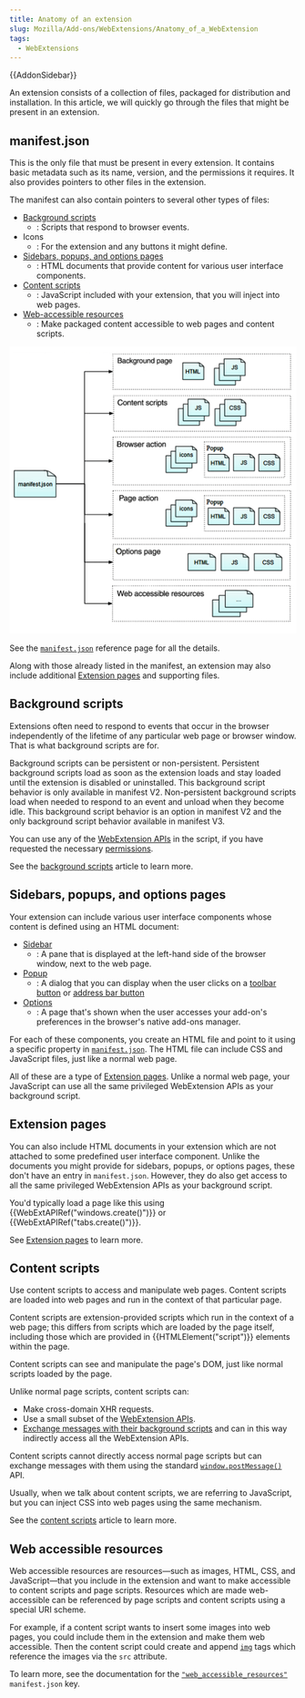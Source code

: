 ```yaml
---
title: Anatomy of an extension
slug: Mozilla/Add-ons/WebExtensions/Anatomy_of_a_WebExtension
tags:
  - WebExtensions
---
```

{{AddonSidebar}}

An extension consists of a collection of files, packaged for distribution and installation. In this article, we will quickly go through the files that might be present in an extension.

## manifest.json

This is the only file that must be present in every extension. It contains basic metadata such as its name, version, and the permissions it requires. It also provides pointers to other files in the extension.

The manifest can also contain pointers to several other types of files:

- [Background scripts](#background_scripts_2)
  - : Scripts that respond to browser events.
- Icons
  - : For the extension and any buttons it might define.
- [Sidebars, popups, and options pages](#sidebars_popups_and_options_pages)
  - : HTML documents that provide content for various user interface components.
- [Content scripts](#content_scripts)
  - : JavaScript included with your extension, that you will inject into web pages.
- [Web-accessible resources](#web_accessible_resources)
  - : Make packaged content accessible to web pages and content scripts.

![](webextension-anatomy.png)

See the [`manifest.json`](/en-US/docs/Mozilla/Add-ons/WebExtensions/manifest.json) reference page for all the details.

Along with those already listed in the manifest, an extension may also include additional [Extension pages](/en-US/docs/Mozilla/Add-ons/WebExtensions/user_interface/Extension_pages) and supporting files.

## Background scripts

Extensions often need to respond to events that occur in the browser independently of the lifetime of any particular web page or browser window. That is what background scripts are for.

Background scripts can be persistent or non-persistent. Persistent background scripts load as soon as the extension loads and stay loaded until the extension is disabled or uninstalled. This background script behavior is only available in manifest V2. Non-persistent background scripts load when needed to respond to an event and unload when they become idle. This background script behavior is an option in manifest V2 and the only background script behavior available in manifest V3.

You can use any of the [WebExtension APIs](/en-US/docs/Mozilla/Add-ons/WebExtensions/API) in the script, if you have requested the necessary [permissions](/en-US/docs/Mozilla/Add-ons/WebExtensions/manifest.json/permissions).

See the [background scripts](/en-US/docs/Mozilla/Add-ons/WebExtensions/Background_scripts) article to learn more.

## Sidebars, popups, and options pages

Your extension can include various user interface components whose content is defined using an HTML document:

- [Sidebar](/en-US/docs/Mozilla/Add-ons/WebExtensions/user_interface/Sidebars)
  - : A pane that is displayed at the left-hand side of the browser window, next to the web page.
- [Popup](/en-US/docs/Mozilla/Add-ons/WebExtensions/user_interface/Popups)
  - : A dialog that you can display when the user clicks on a [toolbar button](/en-US/docs/Mozilla/Add-ons/WebExtensions/user_interface/Browser_action) or [address bar button](/en-US/docs/Mozilla/Add-ons/WebExtensions/user_interface/Page_actions)
- [Options](/en-US/docs/Mozilla/Add-ons/WebExtensions/user_interface/Options_pages)
  - : A page that's shown when the user accesses your add-on's preferences in the browser's native add-ons manager.

For each of these components, you create an HTML file and point to it using a specific property in [`manifest.json`](/en-US/docs/Mozilla/Add-ons/WebExtensions/manifest.json). The HTML file can include CSS and JavaScript files, just like a normal web page.

All of these are a type of [Extension pages](/en-US/docs/Mozilla/Add-ons/WebExtensions/user_interface/Extension_pages). Unlike a normal web page, your JavaScript can use all the same privileged WebExtension APIs as your background script.

## Extension pages

You can also include HTML documents in your extension which are not attached to some predefined user interface component. Unlike the documents you might provide for sidebars, popups, or options pages, these don't have an entry in `manifest.json`. However, they do also get access to all the same privileged WebExtension APIs as your background script.

You'd typically load a page like this using {{WebExtAPIRef("windows.create()")}} or {{WebExtAPIRef("tabs.create()")}}.

See [Extension pages](/en-US/docs/Mozilla/Add-ons/WebExtensions/user_interface/Extension_pages) to learn more.

## Content scripts

Use content scripts to access and manipulate web pages. Content scripts are loaded into web pages and run in the context of that particular page.

Content scripts are extension-provided scripts which run in the context of a web page; this differs from scripts which are loaded by the page itself, including those which are provided in {{HTMLElement("script")}} elements within the page.

Content scripts can see and manipulate the page's DOM, just like normal scripts loaded by the page.

Unlike normal page scripts, content scripts can:

- Make cross-domain XHR requests.
- Use a small subset of the [WebExtension APIs](/en-US/docs/Mozilla/Add-ons/WebExtensions/API).
- [Exchange messages with their background scripts](/en-US/docs/Mozilla/Add-ons/WebExtensions/Content_scripts#communicating_with_background_scripts) and can in this way indirectly access all the WebExtension APIs.

Content scripts cannot directly access normal page scripts but can exchange messages with them using the standard [`window.postMessage()`](/en-US/docs/Web/API/Window/postMessage) API.

Usually, when we talk about content scripts, we are referring to JavaScript, but you can inject CSS into web pages using the same mechanism.

See the [content scripts](/en-US/docs/Mozilla/Add-ons/WebExtensions/Content_scripts) article to learn more.

## Web accessible resources

Web accessible resources are resources—such as images, HTML, CSS, and JavaScript—that you include in the extension and want to make accessible to content scripts and page scripts. Resources which are made web-accessible can be referenced by page scripts and content scripts using a special URI scheme.

For example, if a content script wants to insert some images into web pages, you could include them in the extension and make them web accessible. Then the content script could create and append [`img`](/en-US/docs/Web/HTML/Element/img) tags which reference the images via the `src` attribute.

To learn more, see the documentation for the [`"web_accessible_resources"`](/en-US/docs/Mozilla/Add-ons/WebExtensions/manifest.json/web_accessible_resources) `manifest.json` key.
